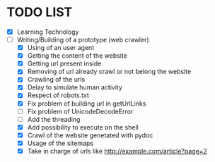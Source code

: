 # TODO LIST
- [x] Learning Technology
- [ ] Writing/Building of a prototype (web crawler)
	- [x] Using of an user agent
	- [x] Getting the content of the website
	- [x] Getting url present inside
	- [x] Removing of url already crawl or not belong the website
	- [x] Crawling of the urls
	- [x] Delay to simulate human activity
	- [x] Respect of robots.txt
	- [X] Fix problem of building url in getUrlLinks
	- [ ] Fix problem of UnicodeDecodeError
	- [ ] Add the threading
	- [X] Add possibility to execute on the shell
	- [X] Crawl of the website genetated with pydoc
	- [X] Usage of the sitemaps
	- [X] Take in charge of urls like http://example.com/article?page=2